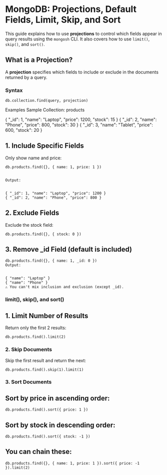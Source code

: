 # MongoDB: Projections, Default Fields, Limit, Skip, and Sort

This guide explains how to use **projections** to control which fields appear in query results using the `mongosh` CLI. It also covers how to use `limit()`, `skip()`, and `sort()`.

## What is a Projection?

A **projection** specifies which fields to include or exclude in the documents returned by a query.

### Syntax
```
db.collection.find(query, projection)
```
Examples
Sample Collection: products

{ "_id": 1, "name": "Laptop", "price": 1200, "stock": 15 }
{ "_id": 2, "name": "Phone", "price": 800, "stock": 30 }
{ "_id": 3, "name": "Tablet", "price": 600, "stock": 20 }
## 1. Include Specific Fields
Only show name and price:

```
db.products.find({}, { name: 1, price: 1 })


Output:


{ "_id": 1, "name": "Laptop", "price": 1200 }
{ "_id": 2, "name": "Phone", "price": 800 }
```
## 2. Exclude Fields
Exclude the stock field:

```
db.products.find({}, { stock: 0 })
```
## 3. Remove _id Field (default is included)
```
db.products.find({}, { name: 1, _id: 0 })
Output:


{ "name": "Laptop" }
{ "name": "Phone" }
⚠️ You can't mix inclusion and exclusion (except _id).
```

### limit(), skip(), and sort()
## 1. Limit Number of Results
Return only the first 2 results:

```
db.products.find().limit(2)
```
### 2. Skip Documents
Skip the first result and return the next:

```
db.products.find().skip(1).limit(1)
```
### 3. Sort Documents
## Sort by price in ascending order:

```
db.products.find().sort({ price: 1 })
```
## Sort by stock in descending order:

```
db.products.find().sort({ stock: -1 })
```
## You can chain these:
```
db.products.find({}, { name: 1, price: 1 }).sort({ price: -1 }).limit(2)
```